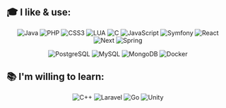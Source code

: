 ## 🎓 I like & use:
<p align="center">
  <img alt="Java"       src="https://img.shields.io/badge/Java-ED8B00?style=for-the-badge&logo=java&logoColor=white"/>
  <img alt="PHP"        src="https://img.shields.io/badge/PHP-777BB4?style=for-the-badge&logo=php&logoColor=white"/>
  <img alt="CSS3"       src="https://img.shields.io/badge/CSS3-1572B6?style=for-the-badge&logo=css3&logoColor=white"/>
  <img alt="LUA"        src="https://img.shields.io/badge/Lua-2C2D72?style=for-the-badge&logo=lua&logoColor=white"/>
  <img alt="C"          src="https://img.shields.io/badge/C-00599C?style=for-the-badge&logo=c&logoColor=white"/>
  <img alt="JavaScript" src="https://img.shields.io/badge/JavaScript-F7DF1E?style=for-the-badge&logo=javascript&logoColor=black"/>
  <img alt="Symfony"    src="https://img.shields.io/badge/Symfony-%23000000.svg?style=for-the-badge&logo=symfony&logoColor=white"/>
  <img alt="React"      src="https://img.shields.io/badge/React-20232A?style=for-the-badge&logo=react&logoColor=61DAFB"/>
  <img alt="Next"       src="https://img.shields.io/badge/Next.js-000?logo=nextdotjs&logoColor=fff&style=for-the-badge"/>
  <img alt="Spring"     src="https://img.shields.io/badge/Spring-6DB33F?style=for-the-badge&logo=spring&logoColor=white"/>
</p>
<p align="center">
  <img alt="PostgreSQL" src="https://img.shields.io/badge/PostgreSQL-316192?style=for-the-badge&logo=postgresql&logoColor=white"/>
  <img alt="MySQL"      src="https://img.shields.io/badge/MySQL-00000F?style=for-the-badge&logo=mysql&logoColor=white"/>
  <img alt="MongoDB"    src="https://img.shields.io/badge/MongoDB-4EA94B?style=for-the-badge&logo=mongodb&logoColor=white"/>
  <img alt="Docker"     src="https://img.shields.io/badge/docker-%230db7ed.svg?style=for-the-badge&logo=docker&logoColor=white"/>
</p>

## 📚 I'm willing to learn:
<p align="center">
  <img alt="C++"        src="https://img.shields.io/badge/C%2B%2B-00599C?style=for-the-badge&logo=c%2B%2B&logoColor=white"/>
  <img alt="Laravel"    src="https://img.shields.io/badge/Laravel-FF2D20?style=for-the-badge&logo=laravel&logoColor=white"/>
  <img alt="Go"         src="https://img.shields.io/badge/Go-00ADD8?style=for-the-badge&logo=go&logoColor=white"/>
  <img alt="Unity"      src="https://img.shields.io/badge/Unity-100000?style=for-the-badge&logo=unity&logoColor=white"/>
</p>
